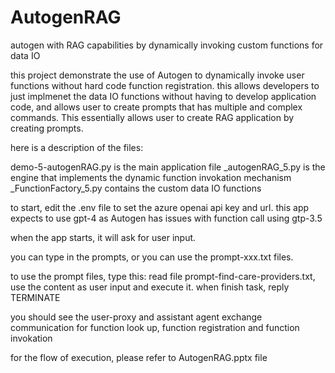 # AutogenRAG
autogen with RAG capabilities by dynamically invoking custom functions for data IO

this project demonstrate the use of Autogen to dynamically invoke user functions without hard code function registration. this allows developers to just implmenet the data IO functions without having to develop application code, and allows user to create prompts that has multiple and complex commands. This essentially allows user to create RAG application by creating prompts.

here is a description of the files:

demo-5-autogenRAG.py is the main application file
_autogenRAG_5.py is the engine that implements the dynamic function invokation mechanism
_FunctionFactory_5.py contains the custom data IO functions

to start, edit the .env file to set the azure openai api key and url. this app expects to use gpt-4 as Autogen has issues with function call using gtp-3.5

when the app starts, it will ask for user input.

you can type in the prompts, or you can use the prompt-xxx.txt files.

to use the prompt files, type this:
read file prompt-find-care-providers.txt, use the content as user input and execute it. when finish task, reply TERMINATE

you should see the user-proxy and assistant agent exchange communication for function look up, function registration and function invokation

for the flow of execution, please refer to AutogenRAG.pptx file
